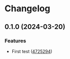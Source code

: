 # Changelog

## 0.1.0 (2024-03-20)


### Features

* First test ([4725294](https://github.com/fabien0102/cn-cloud-integration/commit/4725294c6f013ad3c71c6c0276cd44b6773f4ec0))
